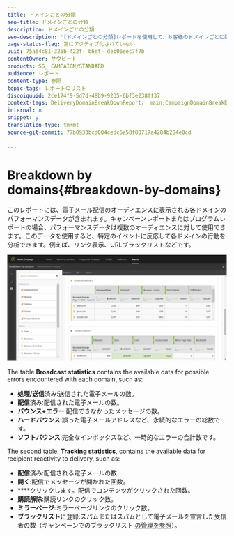 ```yaml
---
title: ドメインごとの分類
seo-title: ドメインごとの分類
description: ドメインごとの分類
seo-description: '[ドメインごとの分類]レポートを使用して、お客様のドメインごとに配信のパフォーマンスデータを確認します。'
page-status-flag: 常にアクティブ化されていない
uuid: 75a64c81-325b-422f- b6ef- deb06eec7f7b
contentOwner: サウビート
products: SG_ CAMPAIGN/STANDARD
audience: レポート
content-type: 参照
topic-tags: レポートのリスト
discoiquuid: 2ce174f9-5d7d-48b9-9235-6bf3e238ff37
context-tags: DeliveryDomainBreakDownReport， main;CampaignDomainBreakDownReport， main;ProgramDomainBreakDownReport， main
internal: n
snippet: y
translation-type: tm+mt
source-git-commit: 77b0933bcd004cedc6a58f80717a4284b284e0cd

---
```



# Breakdown by domains{#breakdown-by-domains}

このレポートには、電子メール配信のオーディエンスに表示される各ドメインのパフォーマンスデータが含まれます。キャンペーンレポートまたはプログラムレポートの場合、パフォーマンスデータは複数のオーディエンスに対して使用できます。このデータを使用すると、特定のイベントに反応して各ドメインの行動を分析できます。例えば、リンク表示、URLブラックリストなどです。

![](assets/delivery_reports_6.png)

The table **Broadcast statistics** contains the available data for possible errors encountered with each domain, such as:

* **処理/送信**&#x200B;済み:送信された電子メールの数。
* **配信**&#x200B;済み:配信された電子メールの数。
* **バウンス+エラー**:配信できなかったメッセージの数。
* **ハードバウンス**:誤った電子メールアドレスなど、永続的なエラーの総数です。
* **ソフトバウンス**:完全なインボックスなど、一時的なエラーの合計数です。

The second table, **Tracking statistics**, contains the available data for recipient reactivity to delivery, such as:

* **配信**&#x200B;済み:配信される電子メールの数
* **開く**:配信でメッセージが開かれた回数。
* ****&#x200B;クリックします。配信でコンテンツがクリックされた回数。
* **購読解除**:購読リンクのクリック数。
* **ミラーページ**:ミラーページリンクのクリック数。
* **ブラックリスト**&#x200B;に登録:スパムまたはスパムとして電子メールを宣言した受信者の数（キャンペーンでのブラックリスト [の管理を参照](../../audiences/using/about-opt-in-and-opt-out-in-campaign.md)）。

